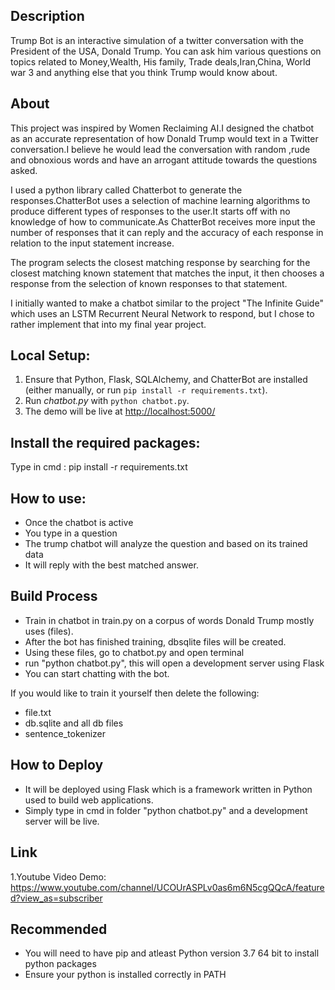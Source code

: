 
## Description
Trump Bot is an interactive simulation of a twitter conversation with the President of the USA, Donald Trump.
You can ask him various questions on topics related to Money,Wealth, His family, Trade deals,Iran,China, World war 3 and anything else that you think Trump would know about.

## About
This project was inspired by Women Reclaiming AI.I designed the chatbot as an accurate representation of how Donald Trump would text in a Twitter conversation.I believe he would lead the conversation with random ,rude and obnoxious words and have an arrogant attitude towards the questions asked.

I used a python library called Chatterbot to generate the responses.ChatterBot uses a selection of machine learning algorithms to produce different types of responses to the user.It starts off with no knowledge of how to communicate.As ChatterBot receives more input the number of responses that it can reply and the accuracy of each response in relation to the input statement increase.

The program selects the closest matching response by searching for the closest matching known statement that matches the input, it then chooses a response from the selection of known responses to that statement.

I initially wanted to make a chatbot similar to the project "The Infinite Guide" which uses an LSTM Recurrent Neural Network to respond, but I chose to rather implement that into my final year project.

## Local Setup:
 1. Ensure that Python, Flask, SQLAlchemy, and ChatterBot are installed (either manually, or run `pip install -r requirements.txt`).
 2. Run *chatbot.py* with `python chatbot.py`.
 3. The demo will be live at [http://localhost:5000/](http://localhost:5000/)


## Install the required packages:
Type in cmd : pip install -r requirements.txt


## How to use:
- Once the chatbot is active
- You type in a question
- The trump chatbot will analyze the question and based on its trained data
- It will reply with the best matched answer.


## Build Process
- Train in chatbot in train.py on a corpus of words Donald Trump mostly uses (files).
- After the bot has finished training, dbsqlite files will be created.
- Using these files, go to chatbot.py and open terminal
- run "python chatbot.py", this will open a development server using Flask
- You can start chatting with the bot.

If you would like to train it yourself then delete the following:
- file.txt
- db.sqlite and all db files
- sentence_tokenizer



## How to Deploy

- It will be deployed using Flask which is a framework written in Python used to build web applications.
- Simply type in cmd in folder "python chatbot.py" and a development server will be live.


## Link
1.Youtube Video Demo: https://www.youtube.com/channel/UCOUrASPLv0as6m6N5cgQQcA/featured?view_as=subscriber


## Recommended
- You will need to have pip and atleast Python version 3.7 64 bit to install python packages
- Ensure your python is installed correctly in PATH



